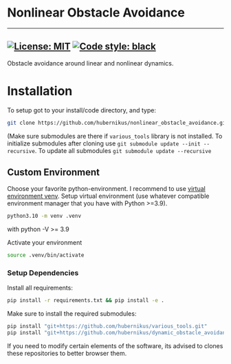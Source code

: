 # Nonlinear Obstacle Avoidance
---
[![License: MIT](https://img.shields.io/badge/License-MIT-yellow.svg)](https://opensource.org/licenses/MIT)
[![Code style: black](https://img.shields.io/badge/code%20style-black-000000.svg)](https://github.com/ambv/black)
---

Obstacle avoidance around linear and nonlinear dynamics.

# Installation
To setup got to your install/code directory, and type:
```sh
git clone https://github.com/hubernikus/nonlinear_obstacle_avoidance.git
```
(Make sure submodules are there if `various_tools` library is not installed. To initialize submodules after cloning use `git submodule update --init --recursive`.
To update all submodules `git submodule update --recursive`

## Custom Environment
Choose your favorite python-environment. I recommend to use [virtual environment venv](https://docs.python.org/3/library/venv.html).
Setup virtual environment (use whatever compatible environment manager that you have with Python >=3.9).

``` bash
python3.10 -m venv .venv
```
with python -V >= 3.9

Activate your environment
``` sh
source .venv/bin/activate
```

### Setup Dependencies
Install all requirements:
``` bash
pip install -r requirements.txt && pip install -e .
```

Make sure to install the required submodules:
``` bash
pip install "git+https://github.com/hubernikus/various_tools.git"
pip install "git+https://github.com/hubernikus/dynamic_obstacle_avoidance.git"
```

If you need to modify certain elements of the software, its advised to clones these repositories to better browser them. 
